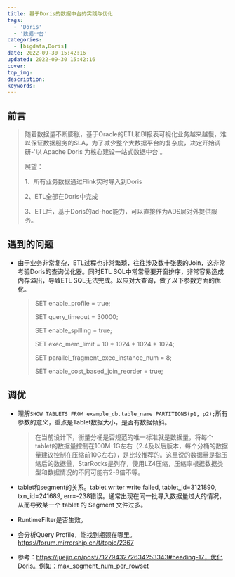 ```yaml
---
title: 基于Doris的数据中台的实践与优化
tags:
  - 'Doris'
  - '数据中台'
categories:
  - [bigdata,Doris]
date: 2022-09-30 15:42:16
updated: 2022-09-30 15:42:16
cover:
top_img:
description:
keywords:
---
```


## 前言

> 随着数据量不断膨胀，基于Oracle的ETL和BI报表可视化业务越来越慢，难以保证数据服务的SLA，为了减少整个大数据平台的复杂度，决定开始调研-'以 Apache Doris 为核心建设一站式数据中台'。
>
> 展望：
>
> 1、所有业务数据通过Flink实时导入到Doris
>
> 2、ETL全部在Doris中完成 
>
> 3、ETL后，基于Doris的ad-hoc能力，可以直接作为ADS层对外提供服务。

## 遇到的问题

- 由于业务非常复杂，ETL过程也非常繁琐，往往涉及数十张表的Join，这非常考验Doris的查询优化器。同时ETL SQL中常常需要开窗排序，非常容易造成内存溢出，导致ETL SQL无法完成。以应对大查询，做了以下参数方面的优化。

  >SET enable_profile = true; 
  >
  >SET query_timeout = 30000;
  >
  >SET enable_spilling = true;
  >
  >SET exec_mem_limit = 10 * 1024 * 1024 * 1024;
  >
  >SET parallel_fragment_exec_instance_num = 8;
  >
  >SET enable_cost_based_join_reorder = true;



## 调优

- 理解`SHOW TABLETS FROM example_db.table_name PARTITIONS(p1, p2);`所有参数的意义，重点是Tablet数据大小，是否有数据倾斜。

  > 在当前设计下，衡量分桶是否规范的唯一标准就是数据量，将每个tablet的数据量控制在100M-1G左右（2.4及以后版本，每个分桶的数据量建议控制在压缩前10G左右），是比较推荐的。这里说的数据量是指压缩后的数据量，StarRocks是列存，使用LZ4压缩，压缩率根据数据类型和数据情况的不同可能有2-8倍不等。

- tablet和segment的关系。tablet writer write failed, tablet_id=3121890, txn_id=241689, err=-238错误。通常出现在同一批导入数据量过大的情况，从而导致某一个 tablet 的 Segment 文件过多。

- RuntimeFilter是否生效。

- 会分析Query Profile，能找到瓶颈在哪里。https://forum.mirrorship.cn/t/topic/2367

- 参考：https://juejin.cn/post/7127943272634253343#heading-17，优化Doris。例如：max_segment_num_per_rowset
